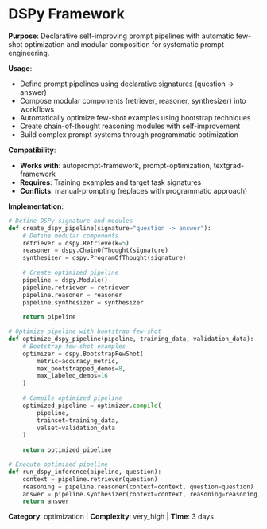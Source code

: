 # DSPy Framework

**Purpose**: Declarative self-improving prompt pipelines with automatic few-shot optimization and modular composition for systematic prompt engineering.

**Usage**: 
- Define prompt pipelines using declarative signatures (question -> answer)
- Compose modular components (retriever, reasoner, synthesizer) into workflows
- Automatically optimize few-shot examples using bootstrap techniques
- Create chain-of-thought reasoning modules with self-improvement
- Build complex prompt systems through programmatic optimization

**Compatibility**: 
- **Works with**: autoprompt-framework, prompt-optimization, textgrad-framework
- **Requires**: Training examples and target task signatures
- **Conflicts**: manual-prompting (replaces with programmatic approach)

**Implementation**:
```python
# Define DSPy signature and modules
def create_dspy_pipeline(signature="question -> answer"):
    # Define modular components
    retriever = dspy.Retrieve(k=5)
    reasoner = dspy.ChainOfThought(signature)
    synthesizer = dspy.ProgramOfThought(signature)
    
    # Create optimized pipeline
    pipeline = dspy.Module()
    pipeline.retriever = retriever
    pipeline.reasoner = reasoner  
    pipeline.synthesizer = synthesizer
    
    return pipeline

# Optimize pipeline with bootstrap few-shot
def optimize_dspy_pipeline(pipeline, training_data, validation_data):
    # Bootstrap few-shot examples
    optimizer = dspy.BootstrapFewShot(
        metric=accuracy_metric,
        max_bootstrapped_demos=8,
        max_labeled_demos=16
    )
    
    # Compile optimized pipeline
    optimized_pipeline = optimizer.compile(
        pipeline, 
        trainset=training_data,
        valset=validation_data
    )
    
    return optimized_pipeline

# Execute optimized pipeline
def run_dspy_inference(pipeline, question):
    context = pipeline.retriever(question)
    reasoning = pipeline.reasoner(context=context, question=question)
    answer = pipeline.synthesizer(context=context, reasoning=reasoning, question=question)
    return answer
```

**Category**: optimization | **Complexity**: very_high | **Time**: 3 days